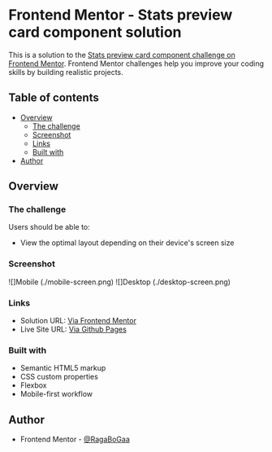 # Frontend Mentor - Stats preview card component solution

This is a solution to the [Stats preview card component challenge on Frontend Mentor](https://www.frontendmentor.io/challenges/stats-preview-card-component-8JqbgoU62). Frontend Mentor challenges help you improve your coding skills by building realistic projects.

## Table of contents

- [Overview](#overview)
  - [The challenge](#the-challenge)
  - [Screenshot](#screenshot)
  - [Links](#links)
  - [Built with](#built-with)
- [Author](#author)

## Overview

### The challenge

Users should be able to:

- View the optimal layout depending on their device's screen size

### Screenshot

![]Mobile (./mobile-screen.png)
![]Desktop (./desktop-screen.png)

### Links

- Solution URL: [Via Frontend Mentor](https://www.frontendmentor.io/solutions/stats-preview-card-component-M9VklJSKe)
- Live Site URL: [Via Github Pages](https://ragabogaa.github.io/Stats-preview-card-component/)

### Built with

- Semantic HTML5 markup
- CSS custom properties
- Flexbox
- Mobile-first workflow

## Author

- Frontend Mentor - [@RagaBoGaa](https://www.frontendmentor.io/profile/RagaBoGaa)
